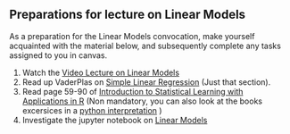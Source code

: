 ## Preparations for lecture on Linear Models

As a preparation for the Linear Models convocation, make yourself acquainted with the material below, and subsequently complete any tasks assigned to you in canvas.

1. Watch the [Video Lecture on Linear Models](https://www.youtube.com/watch?v=F9qB1FBNZ3k)
2. Read up VaderPlas on [Simple Linear Regression](https://jakevdp.github.io/PythonDataScienceHandbook/05.06-linear-regression.html#Simple-Linear-Regression) (Just that section).
3. Read page 59-90 of [Introduction to Statistical Learning with Applications in R](http://faculty.marshall.usc.edu/gareth-james/ISL/ISLR%20Seventh%20Printing.pdf) (Non mandatory, you can also look at the books excersices in a [python interpretation](http://www.science.smith.edu/~jcrouser/SDS293/labs/lab2-py.html) )
4. Investigate the jupyter notebook on [Linear Models](../nb/linear/readme.md)  


[comment]: <> (https://towardsdatascience.com/introduction-to-linear-regression-in-python-c12a072bedf0)
